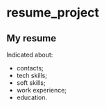 # resume_project
## My resume
 Indicated about:
- contacts;
- tech skills;
- soft skills;
- work experience;
- education.
